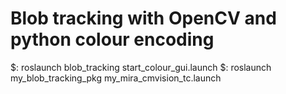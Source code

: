 # Blob tracking with OpenCV and python colour encoding

$: roslaunch blob_tracking start_colour_gui.launch
$: roslaunch my_blob_tracking_pkg my_mira_cmvision_tc.launch
